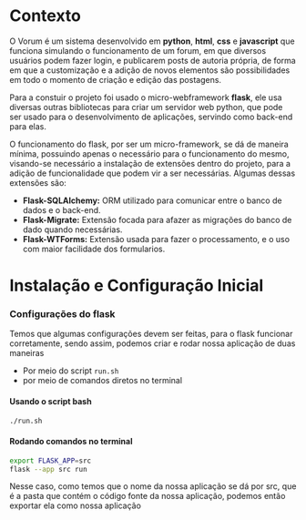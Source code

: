 # Contexto
O Vorum é um sistema desenvolvido em **python**, **html**, **css** e 
**javascript** que funciona simulando o funcionamento de um forum, em que 
diversos usuários podem fazer login, e publicarem posts de autoria própria, 
de forma em que a customização e a adição de novos elementos são possibilidades
em todo o momento de criação e edição das postagens.


Para a constuir o projeto foi usado o micro-webframework **flask**, ele usa diversas outras bibliotecas para criar um servidor web python, que pode ser usado para o desenvolvimento de aplicações, servindo como back-end para elas.

O funcionamento do flask, por ser um micro-framework, se dá de maneira mínima, possuindo apenas o necessário para o funcionamento do mesmo, visando-se necessário a instalação de extensões dentro do projeto, para a adição de funcionalidade que podem vir a ser necessárias. Algumas dessas extensões são: 

- **Flask-SQLAlchemy:** ORM utilizado para comunicar entre o banco de dados e o back-end.
- **Flask-Migrate:** Extensão focada para afazer as migrações do banco de dado quando necessárias.
- **Flask-WTForms:** Extensão usada para fazer o processamento, e o uso com 
maior facilidade dos formularios.


# Instalação e Configuração Inicial
### Configurações do flask
Temos que algumas configurações devem ser feitas, para o flask funcionar corretamente,  sendo assim, podemos criar e rodar nossa aplicação de duas maneiras 

- Por meio do script `run.sh`
- por meio de comandos diretos no terminal

#### Usando o script bash

```sh
./run.sh
```

#### Rodando comandos no terminal

```sh
export FLASK_APP=src
flask --app src run
```

Nesse caso, como temos que o nome da nossa aplicação se dá por src, que é a pasta que contém o código fonte da nossa aplicação, podemos então exportar ela como nossa aplicação
